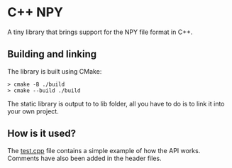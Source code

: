 # C++ NPY

A tiny library that brings support for the NPY file format in C++.

## Building and linking

The library is built using CMake:
```
> cmake -B ./build
> cmake --build ./build
```

The static library is output to to lib folder, all you have to do is to link it into your own project.

## How is it used?

The [test.cpp](tests/test.cpp) file contains a simple example of how the API works.
Comments have also been added in the header files. 